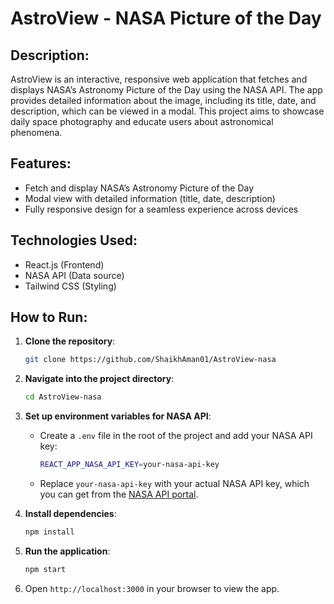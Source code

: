# AstroView - NASA Picture of the Day

## Description:
AstroView is an interactive, responsive web application that fetches and displays NASA’s Astronomy Picture of the Day using the NASA API. The app provides detailed information about the image, including its title, date, and description, which can be viewed in a modal. This project aims to showcase daily space photography and educate users about astronomical phenomena.

## Features:
- Fetch and display NASA’s Astronomy Picture of the Day
- Modal view with detailed information (title, date, description)
- Fully responsive design for a seamless experience across devices

## Technologies Used:
- React.js (Frontend)
- NASA API (Data source)
- Tailwind CSS (Styling)

## How to Run:

1. **Clone the repository**:
   ```bash
   git clone https://github.com/ShaikhAman01/AstroView-nasa
   ```

2. **Navigate into the project directory**:
   ```bash
   cd AstroView-nasa
   ```

3. **Set up environment variables for NASA API**:
   - Create a `.env` file in the root of the project and add your NASA API key:

     ```bash
     REACT_APP_NASA_API_KEY=your-nasa-api-key
     ```

   - Replace `your-nasa-api-key` with your actual NASA API key, which you can get from the [NASA API portal](https://api.nasa.gov/).

4. **Install dependencies**:
   ```bash
   npm install
   ```

5. **Run the application**:
   ```bash
   npm start
   ```

6. Open `http://localhost:3000` in your browser to view the app.
